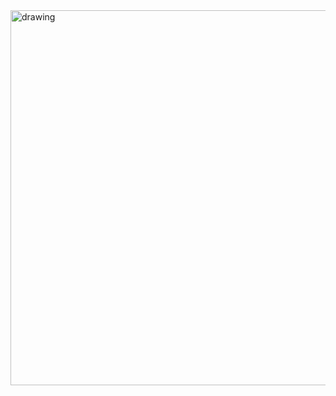 <img src="http://jumppanenwebdesign.com/wp-content/uploads/2021/09/pilleriappi_valkoinen_tausta.png" alt="drawing" style="width:600px;"/>
